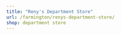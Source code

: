 ```yaml
---
title: "Reny's Department Store"
url: /farmington/renys-department-store/
shop: department store
---
```

